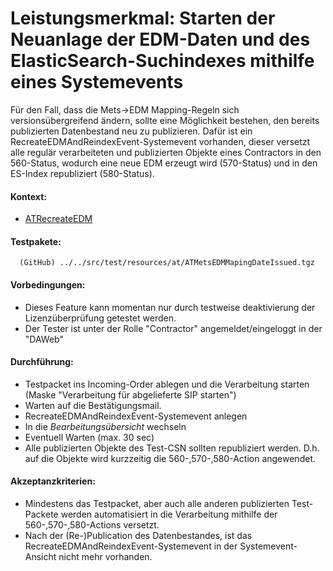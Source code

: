 # Leistungsmerkmal: Starten der Neuanlage der EDM-Daten und des ElasticSearch-Suchindexes mithilfe eines Systemevents


Für den Fall, dass die Mets->EDM Mapping-Regeln sich versionsübergreifend ändern, sollte eine Möglichkeit bestehen, den bereits publizierten Datenbestand neu zu publizieren. 
Dafür ist ein RecreateEDMAndReindexEvent-Systemevent vorhanden, dieser versetzt alle regulär verarbeiteten und publizierten Objekte eines Contractors in den 560-Status, 
wodurch eine neue EDM erzeugt wird (570-Status) und in den ES-Index republiziert (580-Status).  

#### Kontext:

* [ATRecreateEDM](../../test/java/de/uzk/hki/da/at/ATRecreateEDM.java)


#### Testpakete:

```
  (GitHub) ../../src/test/resources/at/ATMetsEDMMapingDateIssued.tgz
```

#### Vorbedingungen:

* Dieses Feature kann momentan nur durch testweise deaktivierung der Lizenzüberprüfung getestet werden.
* Der Tester ist unter der Rolle "Contractor" angemeldet/eingeloggt in der "DAWeb"

#### Durchführung:

* Testpacket ins Incoming-Order ablegen und die Verarbeitung starten (Maske "Verarbeitung für abgelieferte SIP starten")
* Warten auf die Bestätigungsmail.
* RecreateEDMAndReindexEvent-Systemevent anlegen
* In die *Bearbeitungsübersicht* wechseln
* Eventuell Warten (max. 30 sec)
* Alle publizierten Objekte des Test-CSN sollten republiziert werden. D.h. auf die Objekte wird kurzzeitig die 560-,570-,580-Action angewendet.

#### Akzeptanzkriterien:
* Mindestens das Testpacket, aber auch alle anderen publizierten Test-Packete werden automatisiert in die Verarbeitung mithilfe der 560-,570-,580-Actions versetzt.
* Nach der (Re-)Publication des Datenbestandes, ist das RecreateEDMAndReindexEvent-Systemevent in der Systemevent-Ansicht nicht mehr vorhanden.
